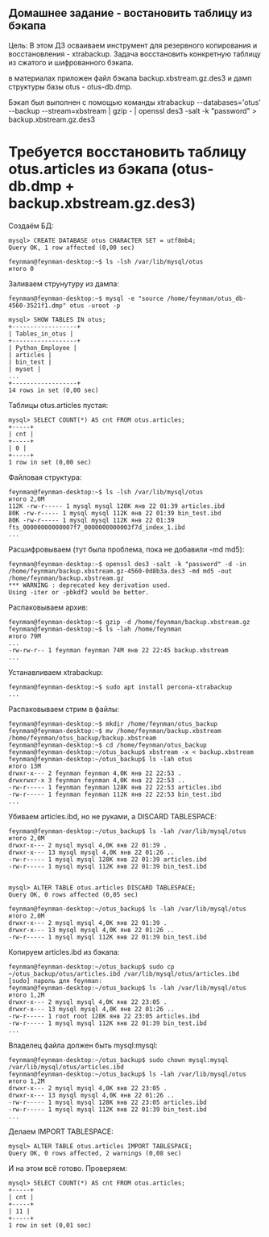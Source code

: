 Домашнее задание - востановить таблицу из бэкапа
------------------------------------------------

Цель: В этом ДЗ осваиваем инструмент для резервного копирования и восстановления - xtrabackup. Задача восстановить конкретную таблицу из сжатого и шифрованного бэкапа.

в материалах приложен файл бэкапа backup.xbstream.gz.des3 и дамп структуры базы otus - otus-db.dmp.

Бэкап был выполнен с помощью команды
    xtrabackup --databases='otus' --backup --stream=xbstream | gzip - | openssl des3 -salt -k "password" > backup.xbstream.gz.des3

Требуется восстановить таблицу otus.articles из бэкапа (otus-db.dmp + backup.xbstream.gz.des3)
==============================================================================================

Создаём БД:

    mysql> CREATE DATABASE otus CHARACTER SET = utf8mb4;
    Query OK, 1 row affected (0,00 sec)

    feynman@feynman-desktop:~$ ls -lsh /var/lib/mysql/otus
    итого 0

Заливаем струнутуру из дампа:

    feynman@feynman-desktop:~$ mysql -e "source /home/feynman/otus_db-4560-3521f1.dmp" otus -uroot -p

    mysql> SHOW TABLES IN otus;
    +------------------+
    | Tables_in_otus |
    +------------------+
    | Python_Employee |
    | articles |
    | bin_test |
    | myset |
    ...
    +------------------+
    14 rows in set (0,00 sec)

Таблицы otus.articles пустая:

    mysql> SELECT COUNT(*) AS cnt FROM otus.articles;
    +-----+
    | cnt |
    +-----+
    | 0 |
    +-----+
    1 row in set (0,00 sec)

Файловая структура:

    feynman@feynman-desktop:~$ ls -lsh /var/lib/mysql/otus
    итого 2,0M
    112K -rw-r----- 1 mysql mysql 128K янв 22 01:39 articles.ibd
    80K -rw-r----- 1 mysql mysql 112K янв 22 01:39 bin_test.ibd
    80K -rw-r----- 1 mysql mysql 112K янв 22 01:39 fts_00000000000007f7_0000000000003f7d_index_1.ibd
    ...

Расшифровываем (тут была проблема, пока не добавили -md md5):

    feynman@feynman-desktop:~$ openssl des3 -salt -k "password" -d -in /home/feynman/backup.xbstream.gz-4560-0d8b3a.des3 -md md5 -out /home/feynman/backup.xbstream.gz
    *** WARNING : deprecated key derivation used.
    Using -iter or -pbkdf2 would be better.

Распаковываем архив:

    feynman@feynman-desktop:~$ gzip -d /home/feynman/backup.xbstream.gz
    feynman@feynman-desktop:~$ ls -lah /home/feynman
    итого 79M
    ...
    -rw-rw-r-- 1 feynman feynman 74M янв 22 22:45 backup.xbstream
    ...

Устанавливаем xtrabackup:

    feynman@feynman-desktop:~$ sudo apt install percona-xtrabackup
    ...

Распаковываем стрим в файлы:

    feynman@feynman-desktop:~$ mkdir /home/feynman/otus_backup
    feynman@feynman-desktop:~$ mv /home/feynman/backup.xbstream /home/feynman/otus_backup/backup.xbstream
    feynman@feynman-desktop:~$ cd /home/feynman/otus_backup
    feynman@feynman-desktop:~/otus_backup$ xbstream -x < backup.xbstream
    feynman@feynman-desktop:~/otus_backup$ ls -lah otus
    итого 13M
    drwxr-x--- 2 feynman feynman 4,0K янв 22 22:53 .
    drwxrwxr-x 3 feynman feynman 4,0K янв 22 22:53 ..
    -rw-r----- 1 feynman feynman 128K янв 22 22:53 articles.ibd
    -rw-r----- 1 feynman feynman 112K янв 22 22:53 bin_test.ibd
    ...

Убиваем articles.ibd, но не руками, а DISCARD TABLESPACE:

    feynman@feynman-desktop:~/otus_backup$ ls -lah /var/lib/mysql/otus
    итого 2,0M
    drwxr-x--- 2 mysql mysql 4,0K янв 22 01:39 .
    drwxr-x--- 13 mysql mysql 4,0K янв 22 01:26 ..
    -rw-r----- 1 mysql mysql 128K янв 22 01:39 articles.ibd
    -rw-r----- 1 mysql mysql 112K янв 22 01:39 bin_test.ibd


    mysql> ALTER TABLE otus.articles DISCARD TABLESPACE;
    Query OK, 0 rows affected (0,05 sec)

    feynman@feynman-desktop:~/otus_backup$ ls -lah /var/lib/mysql/otus
    итого 2,0M
    drwxr-x--- 2 mysql mysql 4,0K янв 22 01:39 .
    drwxr-x--- 13 mysql mysql 4,0K янв 22 01:26 ..
    -rw-r----- 1 mysql mysql 112K янв 22 01:39 bin_test.ibd

Копируем articles.ibd из бэкапа:

    feynman@feynman-desktop:~/otus_backup$ sudo cp ~/otus_backup/otus/articles.ibd /var/lib/mysql/otus/articles.ibd
    [sudo] пароль для feynman:
    feynman@feynman-desktop:~/otus_backup$ ls -lah /var/lib/mysql/otus
    итого 1,2M
    drwxr-x--- 2 mysql mysql 4,0K янв 22 23:05 .
    drwxr-x--- 13 mysql mysql 4,0K янв 22 01:26 ..
    -rw-r----- 1 root root 128K янв 22 23:05 articles.ibd
    -rw-r----- 1 mysql mysql 112K янв 22 01:39 bin_test.ibd
    ...

Владелец файла должен быть mysql:mysql:

    feynman@feynman-desktop:~/otus_backup$ sudo chown mysql:mysql /var/lib/mysql/otus/articles.ibd
    feynman@feynman-desktop:~/otus_backup$ ls -lah /var/lib/mysql/otus
    итого 1,2M
    drwxr-x--- 2 mysql mysql 4,0K янв 22 23:05 .
    drwxr-x--- 13 mysql mysql 4,0K янв 22 01:26 ..
    -rw-r----- 1 mysql mysql 128K янв 22 23:05 articles.ibd
    -rw-r----- 1 mysql mysql 112K янв 22 01:39 bin_test.ibd
    ...

Делаем IMPORT TABLESPACE:

    mysql> ALTER TABLE otus.articles IMPORT TABLESPACE;
    Query OK, 0 rows affected, 2 warnings (0,08 sec)

И на этом всё готово. Проверяем:

    mysql> SELECT COUNT(*) AS cnt FROM otus.articles;
    +-----+
    | cnt |
    +-----+
    | 11 |
    +-----+
    1 row in set (0,01 sec)